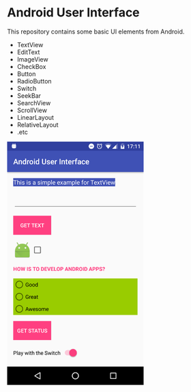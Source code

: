 # Android User Interface

This repository contains some basic UI elements from Android. 
<ul>
<li>TextView</li>
<li>EditText</li>
<li>ImageView</li>
<li>CheckBox</li>
<li>Button</li>
<li>RadioButton</li>
<li>Switch</li>
<li>SeekBar</li>
<li>SearchView</li>
<li>ScrollView</li>
<li>LinearLayout</li>
<li>RelativeLayout</li>
<li>.etc</li>
</ul>

<img src="https://github.com/magdamiu/AndroidUserInterface/blob/master/AndroidUserInterface.png" width="320px" height="569px" />
